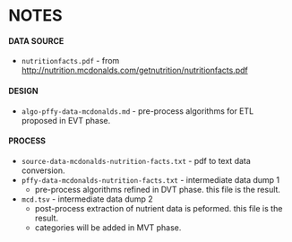 # NOTES

#### DATA SOURCE
  + `nutritionfacts.pdf` - from http://nutrition.mcdonalds.com/getnutrition/nutritionfacts.pdf

#### DESIGN
  + `algo-pffy-data-mcdonalds.md` - pre-process algorithms for ETL proposed in EVT phase.

#### PROCESS
  + `source-data-mcdonalds-nutrition-facts.txt` - pdf to text data conversion.
  + `pffy-data-mcdonalds-nutrition-facts.txt` - intermediate data dump 1
    + pre-process algorithms refined in DVT phase. this file is the result.
  + `mcd.tsv` - intermediate data dump 2
    + post-process extraction of nutrient data is peformed. this file is the result.
    + categories will be added in MVT phase.
